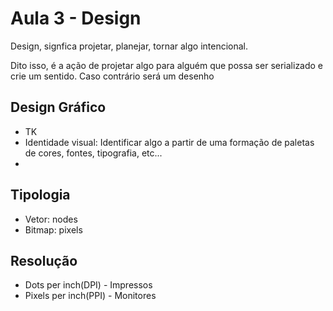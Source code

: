 # Aula 3 - Design

Design, signfica projetar, planejar, tornar algo intencional.

Dito isso, é a ação de projetar algo para alguém que possa ser serializado e crie um sentido. Caso contrário será um desenho

## Design Gráfico

- TK
- Identidade visual: Identificar algo a partir de uma formação de paletas de cores, fontes, tipografia, etc...
- 

## Tipologia

- Vetor: nodes
- Bitmap: pixels

## Resolução

- Dots per inch(DPI) - Impressos
- Pixels per inch(PPI) - Monitores
